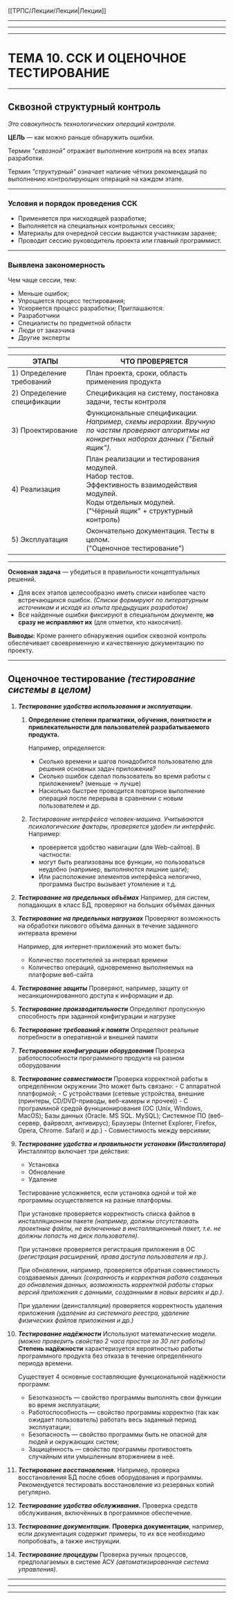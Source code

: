 
[[ТРПС/Лекции/Лекции|Лекции]]

---
---
---
# **ТЕМА 10. ССК И ОЦЕНОЧНОЕ ТЕСТИРОВАНИЕ**

---
## **Сквозной структурный контроль**
*Это совокупность технологических операций контроля.*

**ЦЕЛЬ** — как можно раньше обнаружить ошибки.

Термин *"сквозной"* отражает выполнение контроля на всех этапах разработки.

Термин *"структурный"* означает наличие чётких рекомендаций по выполнению контролирующих операций на каждом этапе.

---
### Условия и порядок проведения ССК
- Применяется при нисходящей разработке;
- Выполняется на специальных контрольных сессиях;
- Материалы для очередной сессии выдаются участникам заранее;
- Проводит сессию руководитель проекта или главный программист.

---
### Выявлена закономерность

Чем чаще сессии, тем:
- Меньше ошибок;
- Упрощается процесс тестирования;
- Ускоряется процесс разработки;
Приглашаются:
- Разработчики 
- Специалисты по предметной области
- Люди от заказчика
- Другие эксперты

---

| ЭТАПЫ                       | ЧТО ПРОВЕРЯЕТСЯ                                                                                                                                                        |
| --------------------------- | ---------------------------------------------------------------------------------------------------------------------------------------------------------------------- |
| 1) Определение требований   | План проекта, сроки, область применения продукта                                                                                                                       |
| 2) Определение спецификации | Спецификация на систему, постановка задачи, тесты контроля                                                                                                             |
| 3) Проектирование           | Функциональные спецификации.<br>*Например, схемы иерархии. Вручную по частям проверяют алгоритмы на конкретных наборах данных ("Белый ящик").*                         |
| 4) Реализация               | План реализации и тестирования модулей.<br>Набор тестов.<br>Эффективность взаимодействия модулей.<br>Коды отдельных модулей.<br>("Чёрный ящик" + структурный контроль) |
| 5) Эксплуатация             | Окончательно документация. Тесты в целом.<br>("Оценочное тестирование")                                                                                                |

---
**Основная задача** — убедиться в правильности концептуальных решений.

- Для всех этапов целесообразно иметь списки наиболее часто встречающихся ошибок. *(Списки формируют по литературным источникам и исходя из опыта предыдущих разработок)*
- Все найденные ошибки фиксируют в специальном документе, **но сразу не исправляют их** (для отметки, кто накосячил).

**Выводы:** Кроме раннего обнаружения ошибок сквозной контроль обеспечивает своевременную и качественную документацию по проекту.

---
## **Оценочное тестирование** *(тестирование системы в целом)*

1) ***Тестирование удобства использования и эксплуатации.***
	1) **Определение степени прагматики, обучения, понятности и привлекательности для пользователей разрабатываемого продукта.**
	
		Например, определяется:
		 - Сколько времени и шагов понадобится пользователю для решения основных задач приложения?
		 - Сколько ошибок сделал пользователь во время работы с приложением? (меньше -> лучше)
		 - Насколько быстрее проводится повторное выполнение операций после перерыва в сравнении с новым пользователем и др.
	
	2) *Тестирование интерфейса человек-машина. Учитываются психологические факторы, проверяется удобен ли интерфейс.*
		Например:
		- проверяется удобство навигации (для Web-сайтов).
		В частности: 
		- могут быть реализованы все функции, но пользоваться неудобно (например, выполняются лишние шаги);
		- Или расположение элементов интерфейса нелогично, программа быстро вызывает утомление и т.д.
	
2) ***Тестирование на предельных объёмах***
	 Например, для систем, попадающих в класс БД, проверяют на больших объёмах данных
	
3) ***Тестирование на предельных нагрузках***
	 Проверяют возможность на обработки пикового объёма данных в течение заданного интервала времени
	
	Например, для интернет-приложений это может быть:
	- Количество посетителей за интервал времени
	- Количество операций, одновременно выполняемых на платформе веб-сайта
	
4) ***Тестирование защиты***
	Проверяют, например, защиту от несанкционированного доступа к информации и др.
	
5) ***Тестирование производительности***
	 Определяют пропускную способность при заданной конфигурации и нагрузке
	
6) ***Тестирование требований к памяти***
	 Определяют реальные потребности в оперативной и внешней памяти
	
7) ***Тестирование конфигурации оборудования***
	 Проверка работоспособности программного продукта на разном оборудовании
	
8) ***Тестирование совместимости***
	 Проверка корректной работы в определённом окружении
		Это может быть связано:
		- С аппаратной платформой;
		- С устройствами (сетевые устройства, внешние (принтеры, CD/DVD-приводы, веб-камеры и прочее))
		- С программной средой функционирования (ОС (Unix, WIndows, MacOS); Базы данных (Oracle. MS SQL. MySQL); Системное ПО (веб-сервер, файрволл, антивирус); Браузеры (Internet Explorer, Firefox, Opera, Chrome. Safari) и др.)
		- Совместимость между версиями;
	
9) ***Тестирование удобства и правильности установки (Инсталлятора)***
	Инсталлятор включает три действия:
	- Установка
	- Обновление
	- Удаление
	
	Тестирование усложняется, если установка одной и той же программы осуществляется на разные платформы.
	
	При установке проверяется корректность списка файлов в инсталляционном пакете *(например, должны отсутствовать проектные файлы, не включенные в инсталляционный пакет, т.е. не должны попасть на диск пользователя)*.
	
	При установке проверяется регистрация приложения в ОС *(регистрация расширений, права доступа пользователя и пр.)*.
	
	При обновлении, например, проверяется обратная совместимость создаваемых данных *(сохранность и корректная работа созданных до обновления данных, возможность корректной работы старых версий приложения с данными, созданными в новых версиях и др.)*.
	
	При удалении (деинсталляции) проверяется корректность удаления приложения *(удаление из системного реестра, удаление физических файлов приложения и др.)*
	
10) ***Тестирование надёжности***
	Используют математические модели.
	*(можно проверить свойство 2 часа простоя за 30 лет работы)*
	**Степень надёжности** характеризуется вероятностью работы программного продукта без отказа в течение определённого периода времени.
	
	Существует 4 основные составляющие функциональной надёжности программ:
	- Безотказность — свойство программы выполнять свои функции во время эксплуатации;
	- Работоспособность — свойство программы корректно (так как ожидает пользователь) работать весь заданный период эксплуатации;
	- Безопасность — свойство программы быть не опасной для людей и окружающих систем;
	- Защищённость — свойство программы противостоять случайным или умышленным вторжением в неё.
	
11) ***Тестирование восстановления.***
	Например, проверка восстановления БД после сбоев оборудования и программы. Рекомендуется тестировать восстановление из резервных копий регулярно.
	
12) ***Тестирование удобства обслуживания.***
	Проверка средств обслуживания, включённых в программное обеспечение.
	
13) ***Тестирование документации.***
	**Проверка документации**, например, если документация содержит примеры, то их все необходимо попробовать, а также инструкции.
	
14) ***Тестирование процедуры***
	Проверка ручных процессов, предполагаемых в системе АСУ *(автоматизированная система управления)*.

---
---
---
